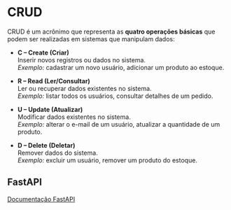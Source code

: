 # CRUD

CRUD é um acrônimo que representa as **quatro operações básicas** que podem ser realizadas em sistemas que manipulam dados:

- **C – Create (Criar)**  
  Inserir novos registros ou dados no sistema.  
  *Exemplo:* cadastrar um novo usuário, adicionar um produto ao estoque.

- **R – Read (Ler/Consultar)**  
  Ler ou recuperar dados existentes no sistema.  
  *Exemplo:* listar todos os usuários, consultar detalhes de um pedido.

- **U – Update (Atualizar)**  
  Modificar dados existentes no sistema.  
  *Exemplo:* alterar o e-mail de um usuário, atualizar a quantidade de um produto.

- **D – Delete (Deletar)**  
  Remover dados do sistema.  
  *Exemplo:* excluir um usuário, remover um produto do estoque.



## FastAPI

[Documentação FastAPI](https://fastapi.tiangolo.com/)